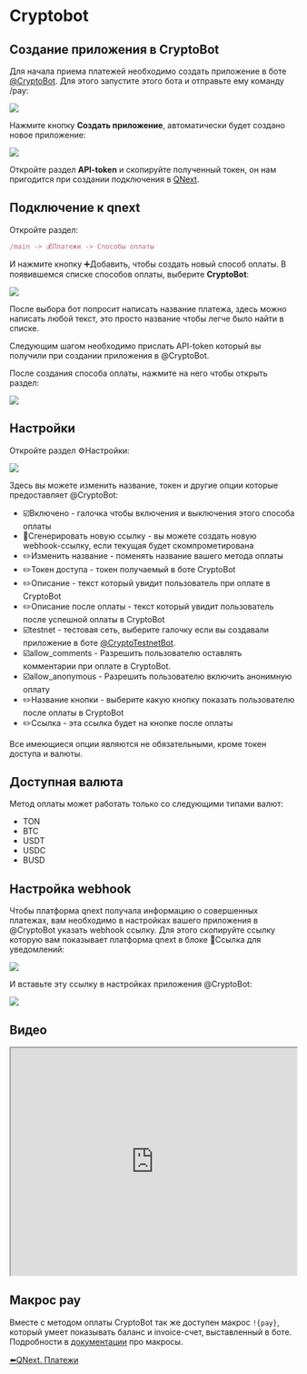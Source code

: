# Cryptobot

## Создание приложения в CryptoBot

Для начала приема платежей необходимо создать приложение в боте [@CryptoBot](https://t.me/CryptoBot). Для этого запустите этого бота и отправьте ему команду /pay:

![](./1.png)

Нажмите кнопку **Создать приложение**, автоматически будет создано новое приложение:

![](./2.png)

Откройте раздел **API-token** и скопируйте полученный токен, он нам пригодится при создании подключения в [QNext](https://t.me/qnextbot).


## Подключение к qnext

Откройте раздел:
```js 
/main -> 💰Платежи -> Способы оплаты
```

И нажмите кнопку ➕Добавить, чтобы создать новый способ оплаты. В появившемся списке способов оплаты, выберите **CryptoBot**:

![](./3.png)

После выбора бот попросит написать название платежа, здесь можно написать любой текст, это просто название чтобы легче было найти в списке.

Следующим шагом необходимо прислать API-token который вы получили при создании приложения в @CryptoBot.

После создания способа оплаты, нажмите на него чтобы открыть раздел:

![](./4.png)
## Настройки

Откройте раздел ⚙️Настройки:

![](./5.png)

Здесь вы можете изменить название, токен и другие опции которые предоставляет @CryptoBot:
* ☑️Включено - галочка чтобы включения и выключения этого способа оплаты
* 🔔Сгенерировать новую ссылку - вы можете создать новую webhook-ссылку, если текущая будет скомпрометирована
* ✏️Изменить название - поменять название вашего метода оплаты
* ✏️Токен доступа - токен получаемый в боте CryptoBot
* ✏️Описание - текст который увидит пользователь при оплате в CryptoBot
* ✏️Описание после оплаты - текст который увидит пользователь после успешной оплаты в CryptoBot
* ☑️testnet - тестовая сеть, выберите галочку если вы создавали приложение в боте [@CryptoTestnetBot](http://t.me/CryptoTestnetBot).
* ☑️allow_comments - Разрешить пользователю оставлять комментарии при оплате в CryptoBot.
* ☑️allow_anonymous - Разрешить пользователю включить анонимную оплату
* ✏️Название кнопки - выберите какую кнопку показать пользователю после оплаты в CryptoBot
* ✏️Ссылка - эта ссылка будет на кнопке после оплаты

Все имеющиеся опции являются не обязательными, кроме токен доступа и валюты.
## Доступная валюта

Метод оплаты может работать только со следующими типами валют:
* TON
* BTC
* USDT
* USDC
* BUSD


## Настройка webhook

Чтобы платформа qnext получала информацию о совершенных платежах, вам необходимо в настройках вашего приложения в @CryptoBot указать webhook ссылку. Для этого скопируйте ссылку которую вам показывает платформа qnext в блоке 🔔Ссылка для уведомлений:

![](./6.png)

И вставьте эту ссылку в настройках приложения @CryptoBot:

![](./7.png)
## Видео
<iframe width="100%" height="400" allowfullscreen="true" src="http://www.youtube.com/embed/IR7agJgoVKU"></iframe>


## Макрос pay

Вместе с методом оплаты CryptoBot так же доступен макрос `!{pay}`, который умеет показывать баланс и invoice-счет, выставленный в боте. Подробности в [документации](/docs-test/macros/pay) про макросы. 



[⬅️QNext. Платежи](/docs-test/admin/pay)


  

